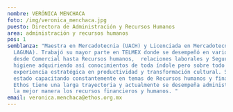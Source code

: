 ```yaml
---
nombre: VERÓNICA MENCHACA
foto: /img/veronica_menchaca.jpg
puesto: Directora de Administración y Recursos Humanos
area: administración y recursos humanos
pos: 1
semblanza: "Maestra en Mercadotecnia (UACH) y Licenciada en Mercadotecnia (IBERO
  LAGUNA). Trabajó su mayor parte en TELMEX donde se desempeñó en varios puestos
  desde Comercial hasta Recursos humanos,  relaciones laborales y Seguridad e
  higiene adquiriendo así conocimientos de toda índole pero sobre todo
  experiencia estratégica en productividad y transformación cultural. Se ha
  estado capacitando constantemente en temas de Recursos humanos y finanzas.  En
  Ethos tiene una larga trayectoria y actualmente se desempeña administrando de
  la mejor manera los recursos financieros y humanos. "
email: veronica.menchaca@ethos.org.mx
---
```

